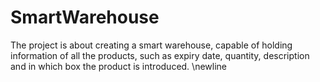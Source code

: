 # SmartWarehouse
The project is about creating a smart warehouse, capable of holding information of all the products, such as expiry date, quantity, description and in which box the product is introduced.
\newline

